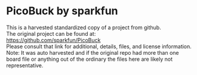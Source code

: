 
# PicoBuck by sparkfun  
This is a harvested standardized copy of a project from github.  
The original project can be found at:  
https://github.com/sparkfun/PicoBuck  
Please consult that link for additional, details, files, and license information.  
Note: It was auto harvested and if the original repo had more than one board file or anything out of the ordinary the files here are likely not representative.  
    